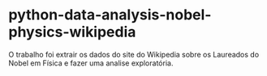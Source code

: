 # python-data-analysis-nobel-physics-wikipedia
O trabalho foi extrair os dados do site do Wikipedia sobre os Laureados do Nobel em Física e fazer uma analise exploratória.
